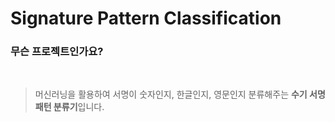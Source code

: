 # Signature Pattern Classification



### 무슨 프로젝트인가요?

<br>

> 머신러닝을 활용하여 서명이 숫자인지, 한글인지, 영문인지 분류해주는 **수기 서명 패턴 분류기**입니다.

<br>

